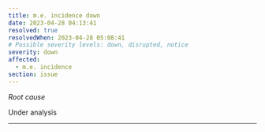 ```yaml
---
title: m.e. incidence down
date: 2023-04-28 04:13:41
resolved: true
resolvedWhen: 2023-04-28 05:08:41
# Possible severity levels: down, disrupted, notice
severity: down
affected:
  - m.e. incidence
section: issue
---
```


*Root cause*

Under analysis

---


